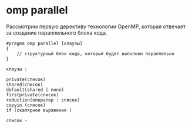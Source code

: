 # omp parallel

Рассмотрим первую дерективу технологии OpenMP, которая отвечает за создание параллельного блока кода.
```
#pragma omp parallel [клаузы]
{
    // структурный блок кода, который будет выполнен параллельно
} 

клаузы :

private(список)
shared(список)
default(shared | none)
firstprivate(список)
reduction(оператор : список)
copyin (список)
if (скалярное выражение )

список - 

```
